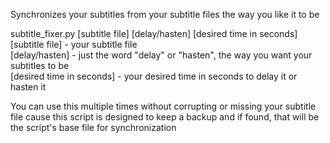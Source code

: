 Synchronizes your subtitles from your subtitle files the way you like it to be

subtitle_fixer.py [subtitle file] [delay/hasten] [desired time in seconds]  
[subtitle file] - your subtitle file  
[delay/hasten] - just the word "delay" or "hasten", the way you want your subtitles to be  
[desired time in seconds] - your desired time in seconds to delay it or hasten it  

You can use this multiple times without corrupting or missing your subtitle file cause this script is designed to keep a backup and if found, that will be the script's base file for synchronization
